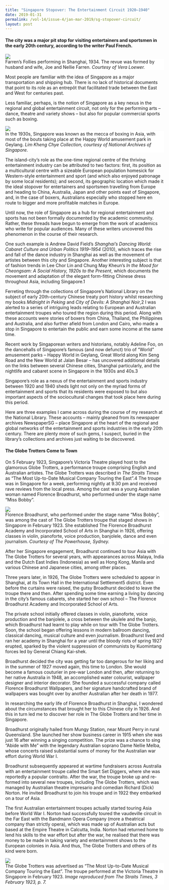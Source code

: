 ```yaml
---
title: "Singapore Stopover: The Entertainment Circuit 1920–1940"
date: 2019-01-31
permalink: /vol-14/issue-4/jan-mar-2019/sg-stopover-circuit/
layout: post
---
```

#### The city was a major pit stop for visiting entertainers and sportsmen in the early 20th century, according to the writer **Paul French**.

<img src="/images/Vol-14-issue-4/singapore-stopover/Stopover1.JPG">
<div style="background-color: white;">Farren’s Follies performing in Shanghai, 1934. The revue was formed by husband and wife, Joe and Nellie Farren. <i>Courtesy of Vera Loewer.</i></div>

Most people are familiar with the idea of Singapore as a major transportation and shipping hub. There is no lack of historical documents that point to its role as an entrepôt that facilitated trade between the East and West for centuries past.

Less familiar, perhaps, is the notion of Singapore as a key nexus in the regional and global entertainment circuit, not only for the performing arts – dance, theatre and variety shows – but also for popular commercial sports such as boxing.

<img src="/images/Vol-14-issue-4/singapore-stopover/Stopover2.JPG">
<div style="background-color: white;">In the 1930s, Singapore was known as the mecca of boxing in Asia, with most of the bouts taking place at the Happy World amusement park in Geylang. <i>Lim Kheng Chye Collection, courtesy of National Archives of Singapore.</i></div>

The island-city’s role as the one-time regional centre of the thriving entertainment industry can be attributed to two factors: first, its position as a multicultural centre with a sizeable European population homesick for Western-style entertainment and sport (and which also enjoyed patronage by some local residents); and second, its geographic location which made it the ideal stopover for entertainers and sportsmen travelling from Europe and heading to China, Australia, Japan and other points east of Singapore, and, in the case of boxers, Australians especially who stopped here en route to bigger and more profitable matches in Europe.

Until now, the role of Singapore as a hub for regional entertainment and sports has not been formally documented by the academic community. Rather, these threads have begun to emerge from the work of academics who write for popular audiences. Many of these writers uncovered this phenomenon in the course of their research.

One such example is Andrew David Field’s *Shanghai’s Dancing World: Cabaret Culture and Urban Politics 1919–1954* (2010), which traces the rise and fall of the dance industry in Shanghai as well as the movement of artistes between this city and Singapore. Another interesting subject is that of fashion trends in Lee Chor Lin and Chung May Kheun’s *In the Mood for Cheongsam: A Social History, 1920s to the Present*, which documents the movement and adaptation of the elegant form-fitting Chinese dress throughout Asia, including Singapore.1

Ferreting through the collections of Singapore’s National Library on the subject of early 20th-century Chinese treaty port history whilst researching my books *Midnight in Peking* and *City of Devils: A Shanghai Noir*,2 I was alerted to a series of intriguing leads relating to European and Australian entertainment troupes who toured the region during this period. Along with these accounts were stories of boxers from China, Thailand, the Philippines and Australia, and also further afield from London and Cairo, who made a stop in Singapore to entertain the public and earn some income at the same time.

Recent work by Singaporean writers and historians, notably Adeline Foo, on the dancehalls of Singapore’s famous (and now defunct) trio of “World” amusement parks – Happy World in Geylang, Great World along Kim Seng Road and the New World at Jalan Besar – has uncovered additional details on the links between several Chinese cities, Shanghai particularly, and the nightlife and cabaret scene in Singapore in the 1930s and 40s.3

Singapore’s role as a nexus of the entertainment and sports industry between 1920 and 1940 sheds light not only on the myriad forms of entertainment and sports that its residents were exposed to but also important aspects of the sociocultural changes that took place here during this period.

Here are three examples I came across during the course of my research at the National Library. These accounts – mainly gleaned from its newspaper archives NewspaperSG – place Singapore at the heart of the regional and global networks of the entertainment and sports industries in the early 20th century. There are plenty more of such gems, I suspect, buried in the library’s collections and archives just waiting to be discovered.

#### **The Globe Trotters Come to Town**

On 5 February 1923, Singapore’s Victoria Theatre played host to the glamorous Globe Trotters, a performance troupe comprising English and Australian artistes. The Globe Trotters was described in *The Straits Times* as “The Most Up-to-Date Musical Company Touring the East”.4 The troupe was in Singapore for a week, performing nightly at 9.30 pm and received rave reviews from the local press. Among the cast was a young Australian woman named Florence Broadhurst, who performed under the stage name “Miss Bobby”.

<img src="/images/Vol-14-issue-4/singapore-stopover/Stopover3.JPG">
<div style="background-color: white;">Florence Broadhurst, who performed under the stage name “Miss Bobby”, was among the cast of The Globe Trotters troupe that staged shows in Singapore in February 1923. She established The Florence Broadhurst Academy and Incorporated School of Arts in Shanghai in 1926, offering classes in violin, pianoforte, voice production, banjolele, dance and even journalism. <i>Courtesy of The Powerhouse, Sydney.</i></div>

After her Singapore engagement, Broadhurst continued to tour Asia with The Globe Trotters for several years, with appearances across Malaya, India and the Dutch East Indies (Indonesia) as well as Hong Kong, Manila and various Chinese and Japanese cities, among other places.

Three years later, in 1926, The Globe Trotters were scheduled to appear in Shanghai, at its Town Hall in the International Settlement5 district. Even before the curtains were raised, the gutsy Broadhurst decided to leave the troupe there and then. After spending some time earning a living by dancing in the city’s famous cabarets, she started her own school – The Florence Broadhurst Academy and Incorporated School of Arts.

The private school initially offered classes in violin, pianoforte, voice production and the banjolele, a cross between the ukulele and the banjo, which Broadhurst had learnt to play while on tour with The Globe Trotters. Soon, the school began offering lessons in modern ballroom dancing, classical dancing, musical culture and even journalism. Broadhurst lived and ran her academy in Shanghai for a year until the bloody riots of spring 1927 erupted, sparked by the violent suppression of communists by Kuomintang forces led by General Chiang Kai-shek.

Broadhurst decided the city was getting far too dangerous for her liking and in the summer of 1927 moved again, this time to London. She would become a famous couturier in pre-war London and then, after returning to her native Australia in 1948, an accomplished water colourist, wallpaper designer and interior decorator. She founded a successful company called Florence Broadhurst Wallpapers, and her signature handcrafted brand of wallpapers was bought over by another Australian after her death in 1977.

In researching the early life of Florence Broadhurst in Shanghai, I wondered about the circumstances that brought her to this Chinese city in 1926. And this in turn led me to discover her role in The Globe Trotters and her time in Singapore.

Broadhurst originally hailed from Mungy Station, near Mount Perry in rural Queensland. She launched her show business career in 1915 when she was just 16 after winning a singing competition. The prize was a chance to sing “Abide with Me” with the legendary Australian soprano Dame Nellie Melba, whose concerts raised substantial sums of money for the Australian war effort during World War I.

Broadhurst subsequently appeared at wartime fundraisers across Australia with an entertainment troupe called the Smart Set Diggers, where she was reportedly a popular contralto. After the war, the troupe broke up and re-formed into several new troupes, including The Globe Trotters, which was managed by Australian theatre impresario and comedian Richard (Dick) Norton. He invited Broadhurst to join his troupe and in 1922 they embarked on a tour of Asia.

The first Australian entertainment troupes actually started touring Asia before World War I. Norton had successfully toured the vaudeville circuit in the Far East with the Bandmann Opera Company (more a theatrical company than strictly opera), which was made up of Australian acts but based at the Empire Theatre in Calcutta, India. Norton had returned home to lend his skills to the war effort but after the war, he realised that there was money to be made in taking variety and entertainment shows to the European colonies in Asia. And thus, The Globe Trotters and others of its kind were born.

<img src="/images/Vol-14-issue-4/singapore-stopover/Stopover4.JPG">
<div style="background-color: white;">The Globe Trotters was advertised as “The Most Up-to-Date Musical Company Touring the East”. The troupe performed at the Victoria Theatre in Singapore in February 1923. <i>Image reproduced from The Straits Times, 3 February 1923, p. 7.</i></div>
